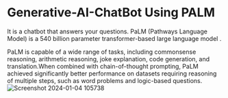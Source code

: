 # Generative-AI-ChatBot Using PALM
It is a chatbot that answers your questions.
PaLM (Pathways Language Model) is a 540 billion parameter transformer-based large language model . 

PaLM is capable of a wide range of tasks, including commonsense reasoning, arithmetic reasoning, joke explanation, code generation, and translation.When combined with chain-of-thought prompting, PaLM achieved significantly better performance on datasets requiring reasoning of multiple steps, such as word problems and logic-based questions.
![Screenshot 2024-01-04 105738](https://github.com/durgaprasad2425/Generative-AI-ChatBot/assets/154958791/32c41359-aae5-4fb0-960a-1e93c08256b7)
